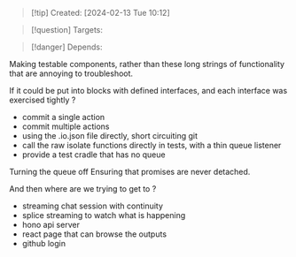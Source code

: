 
>[!tip] Created: [2024-02-13 Tue 10:12]

>[!question] Targets: 

>[!danger] Depends: 

Making testable components, rather than these long strings of functionality that are annoying to troubleshoot.

If it could be put into blocks with defined interfaces, and each interface was exercised tightly ?

- commit a single action
- commit multiple actions
- using the .io.json file directly, short circuiting git
- call the raw isolate functions directly in tests, with a thin queue listener
- provide a test cradle that has no queue

Turning the queue off
Ensuring that promises are never detached.

And then where are we trying to get to ?
- streaming chat session with continuity
- splice streaming to watch what is happening
- hono api server
- react page that can browse the outputs
- github login